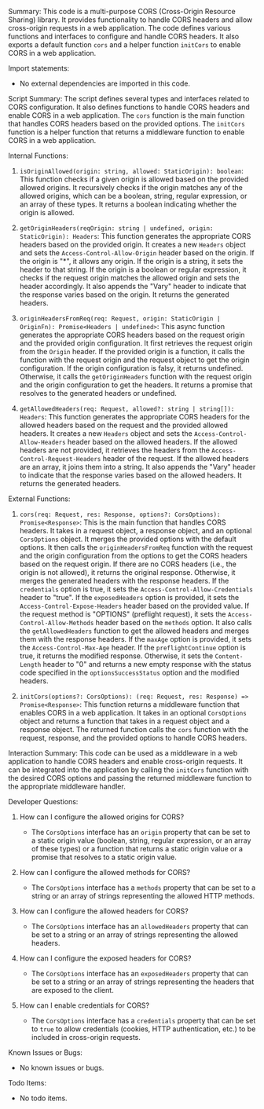 Summary:
This code is a multi-purpose CORS (Cross-Origin Resource Sharing) library. It provides functionality to handle CORS headers and allow cross-origin requests in a web application. The code defines various functions and interfaces to configure and handle CORS headers. It also exports a default function `cors` and a helper function `initCors` to enable CORS in a web application.

Import statements:
- No external dependencies are imported in this code.

Script Summary:
The script defines several types and interfaces related to CORS configuration. It also defines functions to handle CORS headers and enable CORS in a web application. The `cors` function is the main function that handles CORS headers based on the provided options. The `initCors` function is a helper function that returns a middleware function to enable CORS in a web application.

Internal Functions:
1. `isOriginAllowed(origin: string, allowed: StaticOrigin): boolean`: This function checks if a given origin is allowed based on the provided allowed origins. It recursively checks if the origin matches any of the allowed origins, which can be a boolean, string, regular expression, or an array of these types. It returns a boolean indicating whether the origin is allowed.

2. `getOriginHeaders(reqOrigin: string | undefined, origin: StaticOrigin): Headers`: This function generates the appropriate CORS headers based on the provided origin. It creates a new `Headers` object and sets the `Access-Control-Allow-Origin` header based on the origin. If the origin is "*", it allows any origin. If the origin is a string, it sets the header to that string. If the origin is a boolean or regular expression, it checks if the request origin matches the allowed origin and sets the header accordingly. It also appends the "Vary" header to indicate that the response varies based on the origin. It returns the generated headers.

3. `originHeadersFromReq(req: Request, origin: StaticOrigin | OriginFn): Promise<Headers | undefined>`: This async function generates the appropriate CORS headers based on the request origin and the provided origin configuration. It first retrieves the request origin from the `Origin` header. If the provided origin is a function, it calls the function with the request origin and the request object to get the origin configuration. If the origin configuration is falsy, it returns undefined. Otherwise, it calls the `getOriginHeaders` function with the request origin and the origin configuration to get the headers. It returns a promise that resolves to the generated headers or undefined.

4. `getAllowedHeaders(req: Request, allowed?: string | string[]): Headers`: This function generates the appropriate CORS headers for the allowed headers based on the request and the provided allowed headers. It creates a new `Headers` object and sets the `Access-Control-Allow-Headers` header based on the allowed headers. If the allowed headers are not provided, it retrieves the headers from the `Access-Control-Request-Headers` header of the request. If the allowed headers are an array, it joins them into a string. It also appends the "Vary" header to indicate that the response varies based on the allowed headers. It returns the generated headers.

External Functions:
1. `cors(req: Request, res: Response, options?: CorsOptions): Promise<Response>`: This is the main function that handles CORS headers. It takes in a request object, a response object, and an optional `CorsOptions` object. It merges the provided options with the default options. It then calls the `originHeadersFromReq` function with the request and the origin configuration from the options to get the CORS headers based on the request origin. If there are no CORS headers (i.e., the origin is not allowed), it returns the original response. Otherwise, it merges the generated headers with the response headers. If the `credentials` option is true, it sets the `Access-Control-Allow-Credentials` header to "true". If the `exposedHeaders` option is provided, it sets the `Access-Control-Expose-Headers` header based on the provided value. If the request method is "OPTIONS" (preflight request), it sets the `Access-Control-Allow-Methods` header based on the `methods` option. It also calls the `getAllowedHeaders` function to get the allowed headers and merges them with the response headers. If the `maxAge` option is provided, it sets the `Access-Control-Max-Age` header. If the `preflightContinue` option is true, it returns the modified response. Otherwise, it sets the `Content-Length` header to "0" and returns a new empty response with the status code specified in the `optionsSuccessStatus` option and the modified headers.

2. `initCors(options?: CorsOptions): (req: Request, res: Response) => Promise<Response>`: This function returns a middleware function that enables CORS in a web application. It takes in an optional `CorsOptions` object and returns a function that takes in a request object and a response object. The returned function calls the `cors` function with the request, response, and the provided options to handle CORS headers.

Interaction Summary:
This code can be used as a middleware in a web application to handle CORS headers and enable cross-origin requests. It can be integrated into the application by calling the `initCors` function with the desired CORS options and passing the returned middleware function to the appropriate middleware handler.

Developer Questions:
1. How can I configure the allowed origins for CORS?
   - The `CorsOptions` interface has an `origin` property that can be set to a static origin value (boolean, string, regular expression, or an array of these types) or a function that returns a static origin value or a promise that resolves to a static origin value.

2. How can I configure the allowed methods for CORS?
   - The `CorsOptions` interface has a `methods` property that can be set to a string or an array of strings representing the allowed HTTP methods.

3. How can I configure the allowed headers for CORS?
   - The `CorsOptions` interface has an `allowedHeaders` property that can be set to a string or an array of strings representing the allowed headers.

4. How can I configure the exposed headers for CORS?
   - The `CorsOptions` interface has an `exposedHeaders` property that can be set to a string or an array of strings representing the headers that are exposed to the client.

5. How can I enable credentials for CORS?
   - The `CorsOptions` interface has a `credentials` property that can be set to `true` to allow credentials (cookies, HTTP authentication, etc.) to be included in cross-origin requests.

Known Issues or Bugs:
- No known issues or bugs.

Todo Items:
- No todo items.